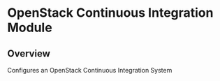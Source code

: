# OpenStack Continuous Integration Module

## Overview

Configures an OpenStack Continuous Integration System
